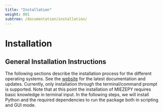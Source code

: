 ```yaml
---
title: "Installation"
weight: 001
subtree: /documentation/installation/
---
```


# Installation


## General Installation Instructions

The following sections describe the installation process for the different operating systems. See the [website](https://reseda-mlz.github.io/MIEZEPY_website/) for the latest documentation and updates. Currently, only installation through the terminal/command prompt is supported. Note that at this point the installation of MIEZEPY requires basic knowledge in terminal input. In the following steps, we will install Python and the required dependencies to run the package both in scripting and GUI mode.




